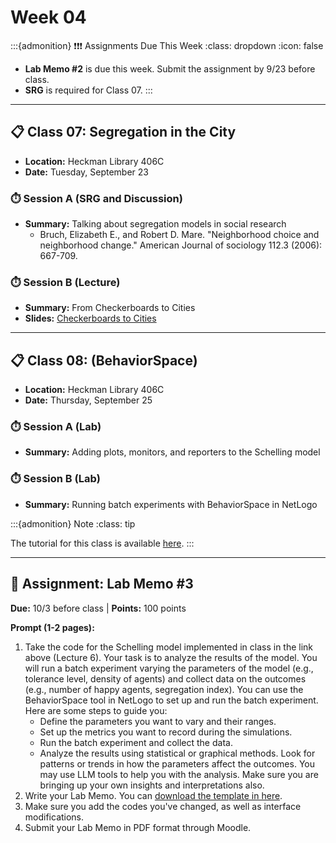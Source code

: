 # Week 04

:::{admonition} ❗❗❗ Assignments Due This Week
:class: dropdown
:icon: false
- **Lab Memo #2** is due this week. Submit the assignment by 9/23 before class.
- **SRG** is required for Class 07.
:::

---

## 📋 Class 07: Segregation in the City

- **Location:** Heckman Library 406C
- **Date:** Tuesday, September 23

### ⏱️ Session A (SRG and Discussion)

- **Summary:** Talking about segregation models in social research
  - Bruch, Elizabeth E., and Robert D. Mare. "Neighborhood choice and neighborhood change." American Journal of sociology 112.3 (2006): 667-709.

### ⏱️ Session B (Lecture)

- **Summary:** From Checkerboards to Cities
- **Slides:** [Checkerboards to Cities](slides/checkerboards-to-cities.pptx)

---

## 📋 Class 08: (BehaviorSpace)

- **Location:** Heckman Library 406C
- **Date:** Thursday, September 25

### ⏱️ Session A (Lab)

- **Summary:** Adding plots, monitors, and reporters to the Schelling model

### ⏱️ Session B (Lab)

- **Summary:** Running batch experiments with BehaviorSpace in NetLogo

:::{admonition} Note
:class: tip

The tutorial for this class is available [here](../segregation/tutorial/tutorial.md).
:::

---

## 📝 Assignment: Lab Memo #3

**Due:** 10/3 before class | **Points:** 100 points

**Prompt (1-2 pages):**

1. Take the code for the Schelling model implemented in class in the link above (Lecture 6). Your task is to analyze the results of the model. You will run a batch experiment varying the parameters of the model (e.g., tolerance level, density of agents) and collect data on the outcomes (e.g., number of happy agents, segregation index). You can use the BehaviorSpace tool in NetLogo to set up and run the batch experiment. Here are some steps to guide you:
   - Define the parameters you want to vary and their ranges.
   - Set up the metrics you want to record during the simulations.
   - Run the batch experiment and collect the data.
   - Analyze the results using statistical or graphical methods. Look for patterns or trends in how the parameters affect the outcomes. You may use LLM tools to help you with the analysis. Make sure you are bringing up your own insights and interpretations also.
2. Write your Lab Memo. You can [download the template in here](../resources/lab-memos/Lab_Memo_1_Worksheet.docx).
3. Make sure you add the codes you've changed, as well as interface modifications.
4. Submit your Lab Memo in PDF format through Moodle.
